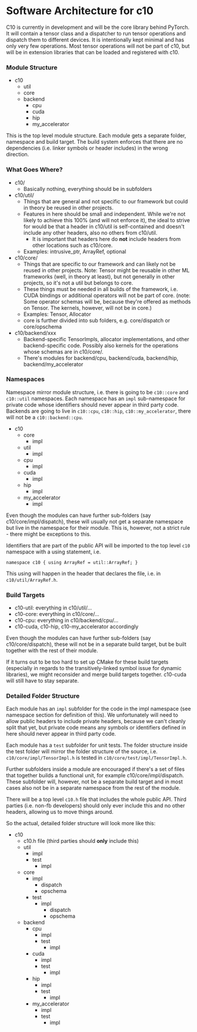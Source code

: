 # Software Architecture for c10

C10 is currently in development and will be the core library behind PyTorch. It will contain a tensor class and a dispatcher to run tensor operations and dispatch them to different devices. It is intentionally kept minimal and has only very few operations. Most tensor operations will not be part of c10, but will be in extension libraries that can be loaded and registered with c10.

### Module Structure

* c10
    * util
    * core
    * backend
        * cpu
        * cuda
        * hip
        * my_accelerator

This is the top level module structure. Each module gets a separate folder, namespace and build target. The build system enforces that there are no dependencies (i.e. linker symbols or header includes) in the wrong direction.

### What Goes Where?

* c10/
    * Basically nothing, everything should be in subfolders
* c10/util/
    * Things that are general and not specific to our framework but could in theory be reused in other projects.
    * Features in here should be small and independent. While we're not likely to achieve this 100% (and will not enforce it), the ideal to strive for would be that a header in c10/util is self-contained and doesn't include any other headers, also no others from c10/util.
        * It is important that headers here do **not** include headers from other locations such as c10/core.
    * Examples: intrusive_ptr, ArrayRef, optional
* c10/core/
    * Things that are specific to our framework and can likely not be reused in other projects. Note: Tensor might be reusable in other ML frameworks (well, in theory at least), but not generally in other projects, so it's not a util but belongs to core.
    * These things must be needed in all builds of the framework, i.e. CUDA bindings or additional operators will not be part of core. (note: Some operator schemas will be, because they're offered as methods on Tensor. The kernels, however, will not be in core.)
    * Examples: Tensor, Allocator
    * core is further divided into sub folders, e.g. core/dispatch or core/opschema
* c10/backend/xxx
    * Backend-specific TensorImpls, allocator implementations, and other backend-specific code. Possibly also kernels for the operations whose schemas are in c10/core/.
    * There's modules for backend/cpu, backend/cuda, backend/hip, backend/my_accelerator

### Namespaces

Namespace mirror module structure, i.e. there is going to be `c10::core` and `c10::util` namespaces.
Each namespace has an `impl` sub-namespace for private code whose identifiers should never appear in third party code.
Backends are going to live in `c10::cpu`, `c10::hip`, `c10::my_accelerator`, there will not be a `c10::backend::cpu`.

* c10
    * core
        * impl
    * util
        * impl
    * cpu
        * impl
    * cuda
        * impl
    * hip
        * impl
    * my_accelerator
        * impl

Even though the modules can have further sub-folders (say c10/core/impl/dispatch), these will usually not get a separate namespace but live in the namespace for their module. This is, however, not a strict rule - there might be exceptions to this.

Identifiers that are part of the public API will be imported to the top level `c10` namespace with a using statement, i.e.

```
namespace c10 { using ArrayRef = util::ArrayRef; }
```

This using will happen in the header that declares the file, i.e. in `c10/util/ArrayRef.h`.

### Build Targets

* c10-util: everything in c10/util/...
* c10-core: everything in c10/core/...
* c10-cpu: everything in c10/backend/cpu/...
* c10-cuda, c10-hip, c10-my_accelerator accordingly

Even though the modules can have further sub-folders (say c10/core/dispatch), these will not be in a separate build target, but be built together with the rest of their module.

If it turns out to be too hard to set up CMake for these build targets (especially in regards to the transitively-linked symbol issue for dynamic libraries), we might reconsider and merge build targets together. c10-cuda will still have to stay separate.

### Detailed Folder Structure

Each module has an `impl` subfolder for the code in the impl namespace (see namespace section for definition of this). We unfortunately will need to allow public headers to include private headers, because we can't cleanly split that yet, but private code means any symbols or identifiers defined in here should never appear in third party code.

Each module has a `test` subfolder for unit tests. The folder structure inside the test folder will mirror the folder structure of the source, i.e. `c10/core/impl/TensorImpl.h` is tested in `c10/core/test/impl/TensorImpl.h`.

Further subfolders inside a module are encouraged if there's a set of files that together builds a functional unit, for example c10/core/impl/dispatch. These subfolder will, however, not be a separate build target and in most cases also not be in a separate namespace from the rest of the module.

There will be a top level `c10.h` file that includes the whole public API. Third parties (i.e. non-fb developers) should only ever include this and no other headers, allowing us to move things around.

So the actual, detailed folder structure will look more like this:

* c10
    * c10.h file (third parties should **only** include this)
    * util
        * impl
        * test
            * impl
    * core
        * impl
            * dispatch
            * opschema
        * test
            * impl
                * dispatch
                * opschema
    * backend
        * cpu
            * impl
            * test
                * impl
        * cuda
            * impl
            * test
                * impl
        * hip
            * impl
            * test
                * impl
        * my_accelerator
            * impl
            * test
                * impl